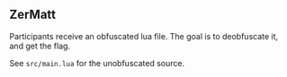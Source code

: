 ## ZerMatt

Participants receive an obfuscated lua file. The goal is to deobfuscate it, and
get the flag.

See `src/main.lua` for the unobfuscated source.
